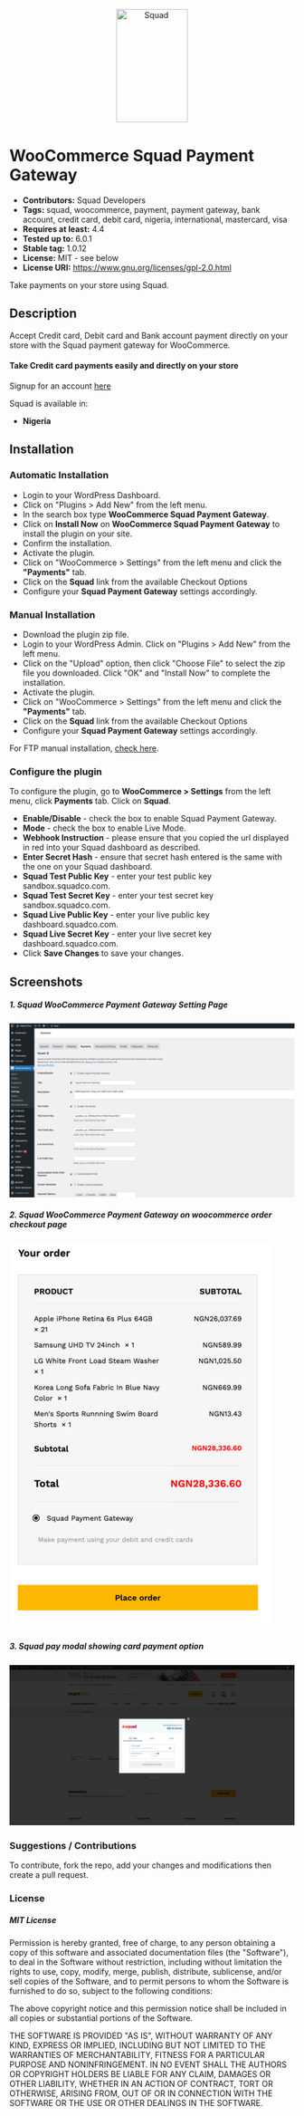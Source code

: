 <p align="center">
    <img title="Squad" height="200" src="https://squadco.com/assets/squad_logo.svg" width="50%"/>
</p>

# WooCommerce Squad Payment Gateway

- **Contributors:** Squad Developers
- **Tags:** squad, woocommerce, payment, payment gateway, bank account, credit card, debit card, nigeria, international, mastercard, visa
- **Requires at least:** 4.4
- **Tested up to:** 6.0.1
- **Stable tag:** 1.0.12
- **License:** MIT - see below
- **License URI:** https://www.gnu.org/licenses/gpl-2.0.html

Take payments on your store using Squad.

## Description

Accept Credit card, Debit card and Bank account payment directly on your store with the Squad payment gateway for WooCommerce.

#### Take Credit card payments easily and directly on your store

Signup for an account [here](https://dashboard.squadco.com)

Squad is available in:

- **Nigeria**
<!-- - **Ghana**
- **Kenya**
- **Uganda**
- **Tanzania**
- **Rwanda**
- **South Africa** -->


<!-- ## Recurring Payment Support
For Recurring payment, you will need to install the [WooCommerce Subscriptions](https://woocommerce.com/products/woocommerce-subscriptions/) plugin. No subscription plans is created on Squad. The WooCommerce Subscriptions plugin handles all the subscription functionality. -->

## Installation

### Automatic Installation

- Login to your WordPress Dashboard.
- Click on "Plugins > Add New" from the left menu.
- In the search box type **WooCommerce Squad Payment Gateway**.
- Click on **Install Now** on **WooCommerce Squad Payment Gateway** to install the plugin on your site.
- Confirm the installation.
- Activate the plugin.
- Click on "WooCommerce > Settings" from the left menu and click the **"Payments"** tab.
- Click on the **Squad** link from the available Checkout Options
- Configure your **Squad Payment Gateway** settings accordingly.

### Manual Installation

- Download the plugin zip file.
- Login to your WordPress Admin. Click on "Plugins > Add New" from the left menu.
- Click on the "Upload" option, then click "Choose File" to select the zip file you downloaded. Click "OK" and "Install Now" to complete the installation.
- Activate the plugin.
- Click on "WooCommerce > Settings" from the left menu and click the **"Payments"** tab.
- Click on the **Squad** link from the available Checkout Options
- Configure your **Squad Payment Gateway** settings accordingly.

For FTP manual installation, [check here](http://codex.wordpress.org/Managing_Plugins#Manual_Plugin_Installation).

<!-- ## Split payment feature
* Enable the split payment in the squad woocommerce settings page.
* Enter the specify subaccounts for the split (create can create subaccounts on your Squad dashboard).
* save and start transaction -->

<!-- This split will be initiated for all transactions.

## Assign a subaccount to a Product
* Disable the split payment in the squad woocommerce settings page.
* Click on "Products".
* Select "Add New".
* Scroll down until you see the 'Squad - Select subaccount'.
* Select a subaccount. -->

### Configure the plugin

To configure the plugin, go to **WooCommerce > Settings** from the left menu, click **Payments** tab. Click on **Squad**.

- **Enable/Disable** - check the box to enable Squad Payment Gateway.
- **Mode** - check the box to enable Live Mode.
- **Webhook Instruction** - please ensure that you copied the url displayed in red into your Squad dashboard as described.
- **Enter Secret Hash** - ensure that secret hash entered is the same with the one on your Squad dashboard.
- **Squad Test Public Key** - enter your test public key sandbox.squadco.com.
- **Squad Test Secret Key** - enter your test secret key sandbox.squadco.com.
- **Squad Live Public Key** - enter your live public key dashboard.squadco.com.
- **Squad Live Secret Key** - enter your live secret key dashboard.squadco.com.
- Click **Save Changes** to save your changes.

## Screenshots

##### 1. Squad WooCommerce Payment Gateway Setting Page

###

![Screenshot 1](assets/images/settings.png)

##### 2. Squad WooCommerce Payment Gateway on woocommerce order checkout page

###

![Screenshot 2](assets/images/checkout.png)

##### 3. Squad pay modal showing card payment option

###

![Screenshot 3](assets/images/inline-modal.png)

### Suggestions / Contributions

To contribute, fork the repo, add your changes and modifications then create a pull request.

### License

##### MIT License

Permission is hereby granted, free of charge, to any person obtaining a copy
of this software and associated documentation files (the "Software"), to deal
in the Software without restriction, including without limitation the rights
to use, copy, modify, merge, publish, distribute, sublicense, and/or sell
copies of the Software, and to permit persons to whom the Software is
furnished to do so, subject to the following conditions:

The above copyright notice and this permission notice shall be included in all
copies or substantial portions of the Software.

THE SOFTWARE IS PROVIDED "AS IS", WITHOUT WARRANTY OF ANY KIND, EXPRESS OR
IMPLIED, INCLUDING BUT NOT LIMITED TO THE WARRANTIES OF MERCHANTABILITY,
FITNESS FOR A PARTICULAR PURPOSE AND NONINFRINGEMENT. IN NO EVENT SHALL THE
AUTHORS OR COPYRIGHT HOLDERS BE LIABLE FOR ANY CLAIM, DAMAGES OR OTHER
LIABILITY, WHETHER IN AN ACTION OF CONTRACT, TORT OR OTHERWISE, ARISING FROM,
OUT OF OR IN CONNECTION WITH THE SOFTWARE OR THE USE OR OTHER DEALINGS IN THE
SOFTWARE.
